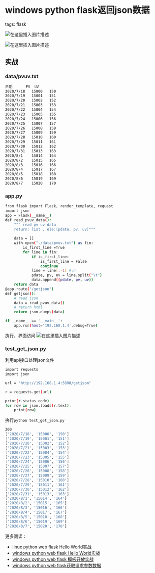 #  windows python flask返回json数据
tags: flask
<!--  catalog: ~flask 返回 json~ -->

![在这里插入图片描述](https://i-blog.csdnimg.cn/blog_migrate/d942fc2790722447ffeb1b19ac7f7ee8.png)




![在这里插入图片描述](https://i-blog.csdnimg.cn/blog_migrate/5a3142e03c1b51f4e693431f1ac71cfb.jpeg)

## 实战
### data/pvuv.txt

```bash
日期  	PV	UV
2020/7/18	15000	150
2020/7/19	15001	151
2020/7/20	15002	152
2020/7/21	15003	153
2020/7/22	15004	154
2020/7/23	15005	155
2020/7/24	15006	156
2020/7/25	15007	157
2020/7/26	15008	158
2020/7/27	15009	159
2020/7/28	15010	160
2020/7/29	15011	161
2020/7/30	15012	162
2020/7/31	15013	163
2020/8/1	15014	164
2020/8/2	15015	165
2020/8/3	15016	166
2020/8/4	15017	167
2020/8/5	15018	168
2020/8/6	15019	169
2020/8/7	15020	170
```
### app.py

```bash
from flask import Flask, render_template, request
import json
app = Flask(__name__)
def read_pvuv_data():
    """ read pv uv data
    return: list , ele:(pdate, pv, uv)"""
    
    data = []
    with open("./data/pvuv.txt") as fin:
        is_first_line =True
        for line in fin:
            if is_first_line:
                is_first_line = False
                continue
            line = line[:-1] #\n
            pdate, pv, uv = line.split("\t")
            data.append((pdate, pv, uv))
    return data
@app.route("/getjson")
def getjson():
    # read json
    data = read_pvuv_data()
    # return html
    return json.dumps(data)

if __name__ == '__main__':
    app.run(host='192.168.1.4',debug=True)
```
执行，界面访问
![在这里插入图片描述](https://i-blog.csdnimg.cn/blog_migrate/f131fb98e3e337bdf0aa262efb75a89d.png)

### test_get_json.py
利用api接口处理json文件
```bash
import requests
import json

url = "http://192.168.1.4:5000/getjson"

r = requests.get(url)

print(r.status_code)
for row in json.loads(r.text):
    print(row)
```
执行`python test_get_json.py`

```bash
200
['2020/7/18', '15000', '150']
['2020/7/19', '15001', '151']
['2020/7/20', '15002', '152']
['2020/7/21', '15003', '153']
['2020/7/22', '15004', '154']
['2020/7/23', '15005', '155']
['2020/7/24', '15006', '156']
['2020/7/25', '15007', '157']
['2020/7/26', '15008', '158']
['2020/7/27', '15009', '159']
['2020/7/28', '15010', '160']
['2020/7/29', '15011', '161']
['2020/7/30', '15012', '162']
['2020/7/31', '15013', '163']
['2020/8/1', '15014', '164']
['2020/8/2', '15015', '165']
['2020/8/3', '15016', '166']
['2020/8/4', '15017', '167']
['2020/8/5', '15018', '168']
['2020/8/6', '15019', '169']
['2020/8/7', '15020', '170']
```

更多阅读：

 - [linux python web flask Hello World实战](https://blog.csdn.net/xixihahalelehehe/article/details/106111115?ops_request_misc=%257B%2522request%255Fid%2522%253A%2522164017965816780265478768%2522%252C%2522scm%2522%253A%252220140713.130102334.pc%255Fblog.%2522%257D&request_id=164017965816780265478768&biz_id=0&utm_medium=distribute.pc_search_result.none-task-blog-2~blog~first_rank_ecpm_v1~rank_v31_ecpm-9-106111115.nonecase&utm_term=flask&spm=1018.2226.3001.4450)
 - [windows python web flask Hello World实战](https://ghostwritten.blog.csdn.net/article/details/106864137)
 - [windows python web flask 模板开放实战](https://ghostwritten.blog.csdn.net/article/details/106889489)
 - [windows python web flask获取请求参数数据](https://ghostwritten.blog.csdn.net/article/details/106888653)

